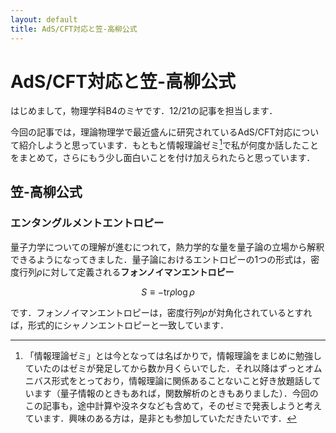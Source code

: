```yaml
---
layout: default
title: AdS/CFT対応と笠-高柳公式
---
```


# AdS/CFT対応と笠-高柳公式

はじめまして，物理学科B4のミヤです．12/21の記事を担当します．

今回の記事では，理論物理学で最近盛んに研究されているAdS/CFT対応について紹介しようと思っています．もともと情報理論ゼミ[^1]で私が何度か話したことをまとめて，さらにもう少し面白いことを付け加えられたらと思っています．



## 笠-高柳公式



### エンタングルメントエントロピー

量子力学についての理解が進むにつれて，熱力学的な量を量子論の立場から解釈できるようになってきました．量子論におけるエントロピーの1つの形式は，密度行列$\rho$に対して定義される**フォンノイマンエントロピー**

$$
  \begin{equation}
    S
    \equiv
    -\text{tr}\rho\log\rho      
  \end{equation}
$$

です．フォンノイマンエントロピーは，密度行列$\rho$が対角化されているとすれば，形式的にシャノンエントロピーと一致しています．












[^1]: 「情報理論ゼミ」とは今となっては名ばかりで，情報理論をまじめに勉強していたのはゼミが発足してから数か月くらいでした．それ以降はずっとオムニバス形式をとっており，情報理論に関係あることないこと好き放題話しています（量子情報のときもあれば，関数解析のときもありました）．今回のこの記事も，途中計算や没ネタなども含めて，そのゼミで発表しようと考えています．興味のある方は，是非とも参加していただきたいです．
